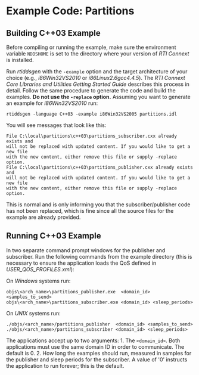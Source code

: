 # Example Code: Partitions

## Building C++03 Example
Before compiling or running the example, make sure the environment variable
`NDDSHOME` is set to the directory where your version of *RTI Connext* is
installed.

Run *rtiddsgen* with the `-example` option and the target architecture of your
choice (e.g., *i86Win32VS2010* or *i86Linux2.6gcc4.4.5*). The *RTI Connext Core
Libraries and Utilities Getting Started Guide* describes this process in detail.
Follow the same procedure to generate the code and build the examples. **Do not
use the `-replace` option.** Assuming you want to generate an example for
*i86Win32VS2010* run:
```
rtiddsgen -language C++03 -example i86Win32VS2005 partitions.idl
```

You will see messages that look like this:
```
File C:\local\partitions\c++03\partitions_subscriber.cxx already exists and
will not be replaced with updated content. If you would like to get a new file
with the new content, either remove this file or supply -replace option.
File C:\local\partitions\c++03\partitions_publisher.cxx already exists and
will not be replaced with updated content. If you would like to get a new file
with the new content, either remove this file or supply -replace option.
```

This is normal and is only informing you that the subscriber/publisher code has
not been replaced, which is fine since all the source files for the example are
already provided.

## Running C++03 Example
In two separate command prompt windows for the publisher and subscriber. Run
the following commands from the example directory (this is necessary to ensure
the application loads the QoS defined in *USER_QOS_PROFILES.xml*):

On *Windows* systems run:
```
objs\<arch_name>\partitions_publisher.exe  <domain_id> <samples_to_send>
objs\<arch_name>\partitions_subscriber.exe <domain_id> <sleep_periods>
```

On *UNIX* systems run:
```
./objs/<arch_name>/partitions_publisher  <domain_id> <samples_to_send>
./objs/<arch_name>/partitions_subscriber <domain_id> <sleep_periods>
```

The applications accept up to two arguments:
    1. The `<domain_id>`. Both applications must use the same domain ID in order
    to communicate. The default is 0.
    2. How long the examples should run, measured in samples for the publisher
    and sleep periods for the subscriber. A value of '0' instructs the
    application to run forever; this is the default.
